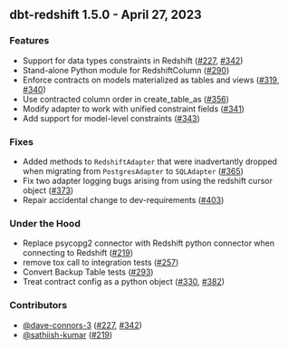 ## dbt-redshift 1.5.0 - April 27, 2023

### Features

- Support for data types constraints in Redshift ([#227](https://github.com/dbt-labs/dbt-redshift/issues/227), [#342](https://github.com/dbt-labs/dbt-redshift/issues/342))
- Stand-alone Python module for RedshiftColumn ([#290](https://github.com/dbt-labs/dbt-redshift/issues/290))
- Enforce contracts on models materialized as tables and views ([#319](https://github.com/dbt-labs/dbt-redshift/issues/319), [#340](https://github.com/dbt-labs/dbt-redshift/issues/340))
- Use contracted column order in create_table_as ([#356](https://github.com/dbt-labs/dbt-redshift/issues/356))
- Modify adapter to work with unified constraint fields ([#341](https://github.com/dbt-labs/dbt-redshift/issues/341))
- Add support for model-level constraints ([#343](https://github.com/dbt-labs/dbt-redshift/issues/343))

### Fixes

- Added methods to `RedshiftAdapter` that were inadvertantly dropped when migrating from `PostgresAdapter` to `SQLAdapter` ([#365](https://github.com/dbt-labs/dbt-redshift/issues/365))
- Fix two adapter logging bugs arising from using the redshift cursor object ([#373](https://github.com/dbt-labs/dbt-redshift/issues/373))
- Repair accidental change to dev-requirements ([#403](https://github.com/dbt-labs/dbt-redshift/issues/403))

### Under the Hood

- Replace psycopg2 connector with Redshift python connector when connecting to Redshift ([#219](https://github.com/dbt-labs/dbt-redshift/issues/219))
- remove tox call to integration tests ([#257](https://github.com/dbt-labs/dbt-redshift/issues/257))
- Convert Backup Table tests ([#293](https://github.com/dbt-labs/dbt-redshift/issues/293))
- Treat contract config as a python object ([#330](https://github.com/dbt-labs/dbt-redshift/issues/330), [#382](https://github.com/dbt-labs/dbt-redshift/issues/382))

### Contributors
- [@dave-connors-3](https://github.com/dave-connors-3) ([#227](https://github.com/dbt-labs/dbt-redshift/issues/227), [#342](https://github.com/dbt-labs/dbt-redshift/issues/342))
- [@sathiish-kumar](https://github.com/sathiish-kumar) ([#219](https://github.com/dbt-labs/dbt-redshift/issues/219))
